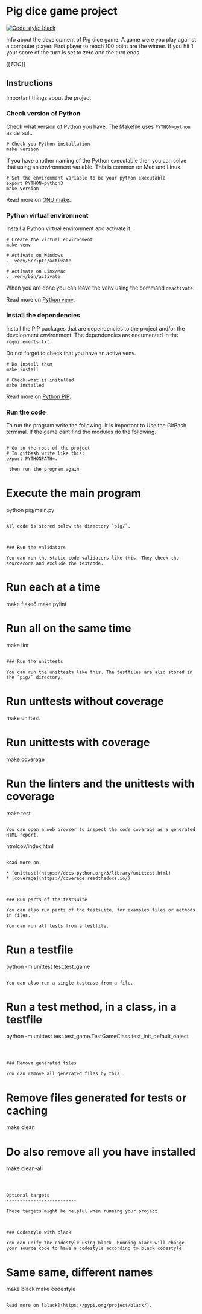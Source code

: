 Pig dice game project
==========================

[![Code style: black](https://img.shields.io/badge/code%20style-black-000000.svg)](https://github.com/psf/black)

Info about the development of Pig dice game. A game were you play against a computer player. First player to reach 100 point are the winner. If you hit 1 your score of the turn is set to zero and the turn ends.

[[_TOC_]]



Instructions
--------------------------

Important things about the project



### Check version of Python

Check what version of Python you have. The Makefile uses `PYTHON=python` as default.

```
# Check you Python installation
make version
```

If you have another naming of the Python executable then you can solve that using an environment variable. This is common on Mac and Linux.

```
# Set the environment variable to be your python executable
export PYTHON=python3
make version
```

Read more on [GNU make](https://www.gnu.org/software/make/manual/make.html).



### Python virtual environment

Install a Python virtual environment and activate it.

```
# Create the virtual environment
make venv

# Activate on Windows
. .venv/Scripts/activate

# Activate on Linx/Mac
. .venv/bin/activate
```

When you are done you can leave the venv using the command `deactivate`.

Read more on [Python venv](https://docs.python.org/3/library/venv.html).



### Install the dependencies

Install the PIP packages that are dependencies to the project and/or the development environment. The dependencies are documented in the `requirements.txt`.

Do not forget to check that you have an active venv.

```
# Do install them
make install

# Check what is installed
make installed
```

Read more on [Python PIP](https://pypi.org/project/pip/).



### Run the code

To run the program write the following. It is important to Use the GitBash terminal.
If the game cant find the modules do the following.

```

# Go to the root of the project
# In gitbash write like this:
export PYTHONPATH=.

 then run the program again

```
# Execute the main program
python pig/main.py
```

All code is stored below the directory `pig/`.



### Run the validators

You can run the static code validators like this. They check the sourcecode and exclude the testcode.

```
# Run each at a time
make flake8
make pylint

# Run all on the same time
make lint
```

### Run the unittests

You can run the unittests like this. The testfiles are also stored in the `pig/` directory.

```
# Run unttests without coverage
make unittest

# Run unittests with coverage
make coverage

# Run the linters and the unittests with coverage
make test
```

You can open a web browser to inspect the code coverage as a generated HTML report.

```
<browser> htmlcov/index.html
```

Read more on:

* [unittest](https://docs.python.org/3/library/unittest.html)
* [coverage](https://coverage.readthedocs.io/)



### Run parts of the testsuite

You can also run parts of the testsuite, for examples files or methods in files.

You can run all tests from a testfile.

```
# Run a testfile
python -m unittest test.test_game
```

You can also run a single testcase from a file.

```
# Run a test method, in a class, in a testfile
python -m unittest test.test_game.TestGameClass.test_init_default_object
```



### Remove generated files

You can remove all generated files by this.

```
# Remove files generated for tests or caching
make clean

# Do also remove all you have installed
make clean-all
```



Optional targets
--------------------------

These targets might be helpful when running your project.



### Codestyle with black

You can unify the codestyle using black. Running black will change your source code to have a codestyle according to black codestyle.

```
# Same same, different names
make black
make codestyle
```

Read more on [black](https://pypi.org/project/black/).

